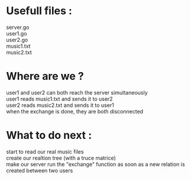 
# Usefull files : 
server.go  
user1.go  
user2.go  
music1.txt   
music2.txt  
  
# Where are we ? 
user1 and user2 can both reach the server simultaneously  
user1 reads music1.txt and sends it to user2  
user2 reads music2.txt and sends it to user1  
when the exchange is done, they are both disconnected  
  
# What to do next :
start to read our real music files  
create our realtion tree (with a truce matrice)  
make our server run the "exchange" function as soon as a new relation is created between two users  
  
